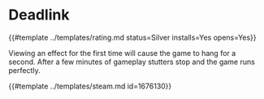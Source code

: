 # Deadlink
<!-- script:Aliases [] -->

{{#template ../templates/rating.md status=Silver installs=Yes opens=Yes}}

Viewing an effect for the first time will cause the game to hang for a second. After a few minutes of gameplay stutters stop and the game runs perfectly.

{{#template ../templates/steam.md id=1676130}}
